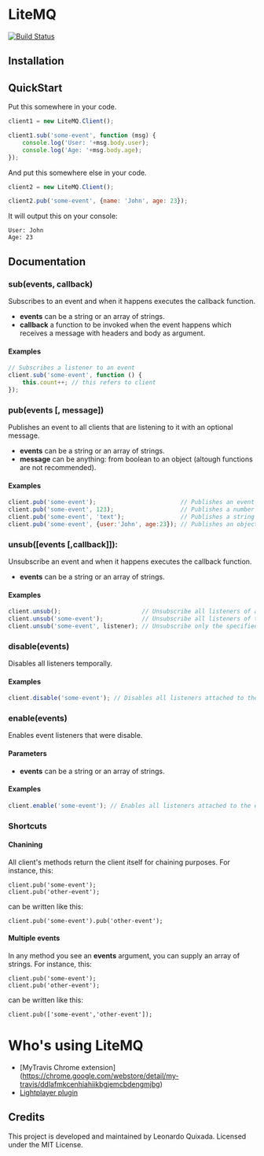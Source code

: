 # LiteMQ
[![Build Status](https://travis-ci.org/lquixada/litemq.png?branch=master)](https://travis-ci.org/lquixada/litemq)

## Installation

## QuickStart

Put this somewhere in your code.

```javascript
client1 = new LiteMQ.Client();

client1.sub('some-event', function (msg) {
	console.log('User: '+msg.body.user);
	console.log('Age: '+msg.body.age);
});
```

And put this somewhere else in your code.

```javascript
client2 = new LiteMQ.Client();

client2.pub('some-event', {name: 'John', age: 23});
```

It will output this on your console:

```
User: John
Age: 23
```

## Documentation

### sub(events, callback)

Subscribes to an event and when it happens executes the callback function.

* **events** can be a string or an array of strings.
* **callback** a function to be invoked when the event happens which receives a message with headers and body as argument.

#### Examples
```javascript
// Subscribes a listener to an event
client.sub('some-event', function () {
	this.count++; // this refers to client
});
```


### pub(events [, message])

Publishes an event to all clients that are listening to it with an optional message.

* **events** can be a string or an array of strings.
* **message** can be anything: from boolean to an object (altough functions are not recommended).

#### Examples
```javascript
client.pub('some-event');                        // Publishes an event with no message
client.pub('some-event', 123);                   // Publishes a number as message
client.pub('some-event', 'text');                // Publishes a string as message
client.pub('some-event', {user:'John', age:23}); // Publishes an object as message
```


### unsub([events [,callback]]):

Unsubscribe an event and when it happens executes the callback function.

* **events** can be a string or an array of strings.
	
#### Examples
```javascript
client.unsub();                       // Unsubscribe all listeners of all client's events
client.unsub('some-event');           // Unsubscribe all listeners of the specified client's event
client.unsub('some-event', listener); // Unsubscribe only the specified listener and event
```


### disable(events)

Disables all listeners temporally.

#### Examples
```javascript
client.disable('some-event'); // Disables all listeners attached to the event temporally
```


### enable(events)

Enables event listeners that were disable.

#### Parameters
* **events** can be a string or an array of strings.

#### Examples
```javascript
client.enable('some-event'); // Enables all listeners attached to the event that has been disabled
```


### Shortcuts

#### Chanining

All client's methods return the client itself for chaining purposes. For instance, this:

```transcript
client.pub('some-event');
client.pub('other-event');
```

can be written like this:

```transcript
client.pub('some-event').pub('other-event');
```


#### Multiple events

In any method you see an **events** argument, you can supply an array of strings. For instance, this:

```transcript
client.pub('some-event');
client.pub('other-event');
```

can be written like this:

```transcript
client.pub(['some-event','other-event']);
```


# Who's using LiteMQ

* [MyTravis Chrome extension] (https://chrome.google.com/webstore/detail/my-travis/ddlafmkcenhiahiikbgjemcbdengmjbg)
* [Lightplayer plugin](https://github.com/lquixada/lightplayer)


## Credits

This project is developed and maintained by Leonardo Quixada.
Licensed under the MIT License.

